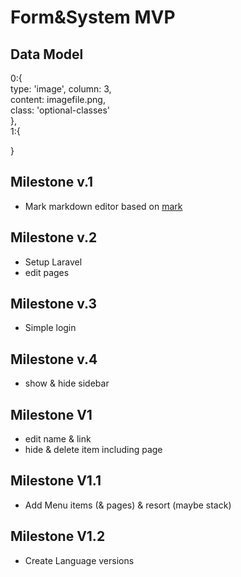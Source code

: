 # Form&System MVP

## Data Model
0:{  
	type: 'image', 
	column: 3,  
	content: imagefile.png,  
	class: 'optional-classes'  
},  
1:{  

}  


## Milestone v.1
- Mark markdown editor
based on [mark](https://github.com/lukasoppermann/mark)

## Milestone v.2
- Setup Laravel
- edit pages

## Milestone v.3
- Simple login

## Milestone v.4
- show & hide sidebar

## Milestone V1
- edit name & link
- hide & delete item including page

## Milestone V1.1
- Add Menu items (& pages) & resort (maybe stack)

## Milestone V1.2
- Create Language versions

